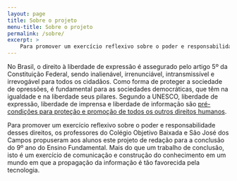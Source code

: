 ```yaml
---
layout: page
title: Sobre o projeto
menu-title: Sobre o projeto
permalink: /sobre/
excerpt: >
    Para promover um exercício reflexivo sobre o poder e responsabilidade desses direitos, os professores do Colégio Objetivo Baixada e São José dos Campos propuseram aos alunos este projeto de redação para a conclusão do 9º ano do Ensino Fundamental
---
```


No Brasil, o direito à liberdade de expressão é assegurado pelo artigo 5º da Constituição Federal, sendo inalienável, irrenunciável, intransmissível e irrevogável para todos os cidadãos. Como forma de proteger a sociedade de opressões, é fundamental para as sociedades democráticas, que têm na igualdade e na liberdade seus pilares. Segundo a UNESCO, liberdade de expressão, liberdade de imprensa e liberdade de informação são [pré-condições para proteção e promoção de todos os outros direitos humanos](http://www.unesco.org/new/pt/brasilia/communication-and-information/freedom-of-expression/).

Para promover um exercício reflexivo sobre o poder e responsabilidade desses direitos, os professores do Colégio Objetivo Baixada e São José dos Campos propuseram aos alunos este projeto de redação para a conclusão do 9º ano do Ensino Fundamental. Mais do que um trabalho de conclusão, isto é um exercício de comunicação e construção do conhecimento em um mundo em que a propagação da informação é tão favorecida pela tecnologia.
